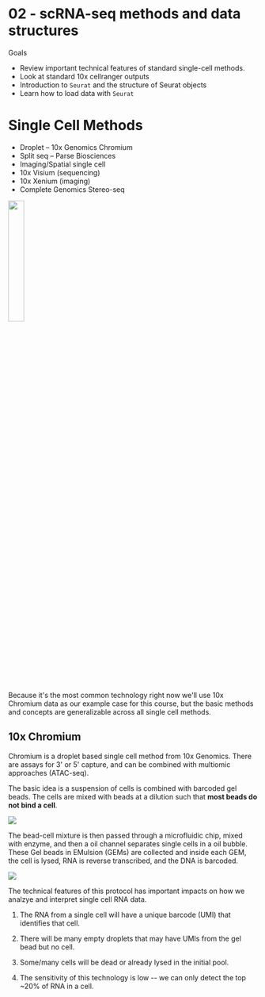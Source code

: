 # 02 - scRNA-seq methods and data structures

Goals
- Review important technical features of standard single-cell methods.
- Look at standard 10x cellranger outputs
- Introduction to `Seurat` and the structure of Seurat objects
- Learn how to load data with `Seurat`

# Single Cell Methods

- Droplet – 10x Genomics Chromium
- Split seq – Parse Biosciences
- Imaging/Spatial single cell 
- 10x Visium (sequencing) 
- 10x Xenium (imaging)
- Complete Genomics Stereo-seq

<img src="https://www.completegenomics.com/media/cell-stereo-seq-complete-genomics.webp" width = '25%'> 

Because it's the most common technology right now we'll use 10x Chromium data as our example case for this course, but the basic methods and concepts are generalizable across all single cell methods. 

## 10x Chromium

Chromium is a droplet based single cell method from 10x Genomics. 
There are assays for 3' or 5' capture, and can be combined with multiomic approaches (ATAC-seq).

The basic idea is a suspension of cells is combined with barcoded gel beads.
The cells are mixed with beads at a dilution such that **most beads do not bind a cell**.

<img src="https://cores.research.asu.edu/sites/default/files/inline-images/10X-reaction%20vesicle.png">

The bead-cell mixture is then passed through a microfluidic chip, mixed with enzyme, and then a oil channel 
separates single cells in a oil bubble. 
These Gel beads in EMulsion (GEMs) are collected and inside each GEM, the cell is lysed, RNA is reverse transcribed, and the DNA is barcoded. 

<img src="https://cdn.10xgenomics.com/image/upload/f_auto,q_auto,dpr_2.0,w_1200/v1723751588/products/Chromium/chromium-partitioning-library-prep.png">

The technical features of this protocol has important impacts on how we analzye and interpret single cell RNA data. 

1. The RNA from a single cell will have a unique barcode (UMI) that identifies that cell.

2. There will be many empty droplets that may have UMIs from the gel bead but no cell. 

3. Some/many cells will be dead or already lysed in the initial pool. 

4. The sensitivity of this technology is low -- we can only detect the top ~20% of RNA in a cell. 
